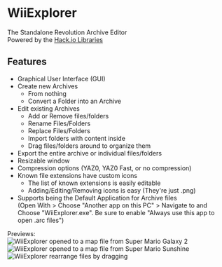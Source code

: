 # WiiExplorer
The Standalone Revolution Archive Editor<br/>
Powered by the [Hack.io Libraries](https://github.com/SuperHackio/Hack.io)

## Features
- Graphical User Interface (GUI)
- Create new Archives
  - From nothing
  - Convert a Folder into an Archive
- Edit existing Archives
  - Add or Remove files/folders
  - Rename Files/Folders
  - Replace Files/Folders
  - Import folders with content inside
  - Drag files/folders around to organize them
- Export the entire archive or individual files/folders
- Resizable window
- Compression options (YAZ0, YAZ0 Fast, or no compression)
- Known file extensions have custom icons
  - The list of known extensions is easily editable
  - Adding/Editing/Removing icons is easy (They're just .png)
- Supports being the Default Application for Archive files<br/>(Open With > Choose "Another app on this PC" > Navigate to and Choose "WiiExplorer.exe". Be sure to enable "Always use this app to open .arc files")

Previews:<br/>
![WiiExplorer opened to a map file from Super Mario Galaxy 2](https://cdn.discordapp.com/attachments/428011900651962372/734965911374659614/unknown.png)
![WiiExplorer opened to a map file from Super Mario Sunshine](https://cdn.discordapp.com/attachments/428011900651962372/734967207175389225/unknown.png)
![WiiExplorer rearrange files by dragging](https://user-images.githubusercontent.com/44330283/88503889-ce7c2b00-cf87-11ea-9d02-f9a1d5e20484.gif)
